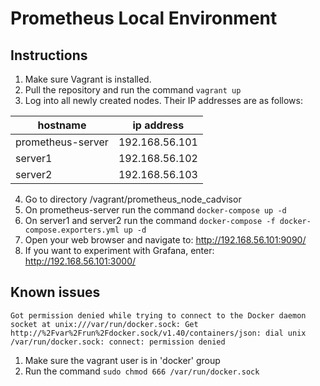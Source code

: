 # Prometheus Local Environment

## Instructions
1. Make sure Vagrant is installed.
2. Pull the repository and run the command `vagrant up`
3. Log into all newly created nodes. Their IP addresses are as follows:

| hostname          | ip address     | 
|-------------------|----------------|
| prometheus-server | 192.168.56.101 |
| server1           | 192.168.56.102 |
| server2           | 192.168.56.103 |

4. Go to directory /vagrant/prometheus_node_cadvisor
5. On prometheus-server run the command `docker-compose up -d`
6. On server1 and server2 run the command `docker-compose -f docker-compose.exporters.yml up -d`
7. Open your web browser and navigate to: http://192.168.56.101:9090/
8. If you want to experiment with Grafana, enter: http://192.168.56.101:3000/

## Known issues
```
Got permission denied while trying to connect to the Docker daemon socket at unix:///var/run/docker.sock: Get http://%2Fvar%2Frun%2Fdocker.sock/v1.40/containers/json: dial unix /var/run/docker.sock: connect: permission denied
```
1. Make sure the vagrant user is in 'docker' group
2. Run the command `sudo chmod 666 /var/run/docker.sock`

